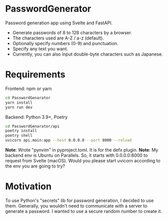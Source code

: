 # PasswordGenerator
Password generation app using Svelte and FastAPI. 

* Generate passwords of 8 to 128 characters by a browser.
* The characters used are A-Z / a-z (default).
* Optionally specify numbers (0-9) and punctuation.
* Specify any text you want.
* Currently, you can also input double-byte characters such as Japanese.

# Requirements

Frontend: npm or yarn

```sh
cd PasswordGenarator
yarn install
yarn run dev
```

Backend: Python 3.9+, Poetry

```sh
cd PasswordGenarator/api
poetry install
poetry shell
uvicorn api.main:app --host 0.0.0.0 --port 8000 --reload
```

**Note**: Wrote "pynvim" in pyproject.toml. It is for the defx plugin.
**Note**: My backend env is Ubuntu on Parallels. So, it starts with 0.0.0.0:8000 to request from Svelte (macOS). Would you please start uvicorn according to the env you are going to try?

# Motivation

To use Python's "secrets" lib for password generation, I decided to use them. Generally, you wouldn't need to communicate with a server to generate a password. I wanted to use a secure random number to create it.

